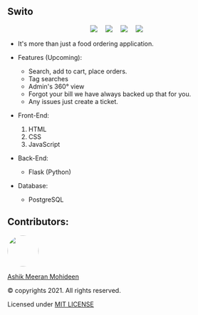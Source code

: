 ## Swito

<p align="center">
  <img src="https://img.shields.io/static/v1?label=License&message=MIT&color=success">&emsp;
  <img src="https://img.shields.io/static/v1?label=Package Manager&message=Pipenv&color=blue">&emsp;
  <img src="https://img.shields.io/static/v1?label=Under Development&message=True&color=blueviolet">&emsp;
  <img src="https://img.shields.io/static/v1?label=PR's&message=Welcomed&color=orange">&emsp;
</p>

- It's more than just a food ordering application.
- Features (Upcoming):
  - Search, add to cart, place orders.
  - Tag searches
  - Admin's 360&deg; view
  - Forgot your bill we have always backed up that for you.
  - Any issues just create a ticket.

- Front-End:
  1. HTML
  1. CSS
  1. JavaScript

- Back-End:
  - Flask (Python)

- Database:
  - PostgreSQL

## Contributors:
<a href="https://github.com/ASHIK11ab">
  <img style="border-radius: 50px" src="https://avatars2.githubusercontent.com/u/58099865?s=460&u=dc835e2281a9265edf2b48059f1c8151be89a1b1&v=4" width="70px" height = "70px"> 
</a> 

[Ashik Meeran Mohideen](https://github.com/ASHIK11ab)

&copy; copyrights 2021. All rights reserved.

Licensed under [MIT LICENSE](https://github.com/ASHIK11ab/swito/blob/main/LICENSE)